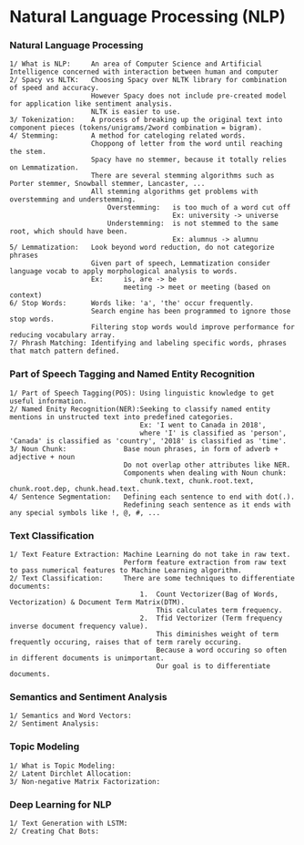 # Natural Language Processing (NLP)

### Natural Language Processing

    1/ What is NLP:     An area of Computer Science and Artificial Intelligence concerned with interaction between human and computer
    2/ Spacy vs NLTK:   Choosing Spacy over NLTK library for combination of speed and accuracy. 
                        However Spacy does not include pre-created model for application like sentiment analysis. 
                        NLTK is easier to use.   
    3/ Tokenization:    A process of breaking up the original text into component pieces (tokens/unigrams/2word combination = bigram).
    4/ Stemming:        A method for cateloging related words.
                        Choppong of letter from the word until reaching the stem.
                        Spacy have no stemmer, because it totally relies on Lemmatization. 
                        There are several stemming algorithms such as Porter stemmer, Snowball stemmer, Lancaster, ...
                        All stemming algorithms get problems with overstemming and understemming.
                            Overstemming:   is too much of a word cut off
                                            Ex: university -> universe
                            Understemming:  is not stemmed to the same root, which should have been.
                                            Ex: alumnus -> alumnu
    5/ Lemmatization:   Look beyond word reduction, do not categorize phrases
                        Given part of speech, Lemmatization consider language vocab to apply morphological analysis to words.
                        Ex:     is, are -> be
                                meeting -> meet or meeting (based on context)
    6/ Stop Words:      Words like: 'a', 'the' occur frequently.
                        Search engine has been programmed to ignore those stop words.
                        Filtering stop words would improve performance for reducing vocabulary array.
    7/ Phrash Matching: Identifying and labeling specific words, phrases that match pattern defined. 

### Part of Speech Tagging and Named Entity Recognition
   
    1/ Part of Speech Tagging(POS): Using linguistic knowledge to get useful information.
    2/ Named Enity Recognition(NER):Seeking to classify named entity mentions in unstructed text into predefined categories.
                                    Ex: 'I went to Canada in 2018', 
                                    where 'I' is classified as 'person', 'Canada' is classified as 'country', '2018' is classified as 'time'.
    3/ Noun Chunk:              Base noun phrases, in form of adverb + adjective + noun
                                Do not overlap other attributes like NER.
                                Components when dealing with Noun chunk: 
                                    chunk.text, chunk.root.text, chunk.root.dep, chunk.head.text. 
    4/ Sentence Segmentation:   Defining each sentence to end with dot(.).
                                Redefining seach sentence as it ends with any special symbols like !, @, #, ...

### Text Classification
   
    1/ Text Feature Extraction: Machine Learning do not take in raw text.
                                Perform feature extraction from raw text to pass numerical features to Machine Learning algorithm.
    2/ Text Classification:     There are some techniques to differentiate documents:
                                    1.  Count Vectorizer(Bag of Words, Vectorization) & Document Term Matrix(DTM).
                                        This calculates term frequency.
                                    2.  Tfid Vectorizer (Term frequency inverse document frequency value).
                                        This diminishes weight of term frequently occuring, raises that of term rarely occuring.
                                        Because a word occuring so often in different documents is unimportant.
                                        Our goal is to differentiate documents.

### Semantics and Sentiment Analysis
    
    1/ Semantics and Word Vectors:  
    2/ Sentiment Analysis:          

### Topic Modeling
    
    1/ What is Topic Modeling:          
    2/ Latent Dirchlet Allocation:      
    3/ Non-negative Matrix Factorization: 

### Deep Learning for NLP
    
    1/ Text Generation with LSTM:   
    2/ Creating Chat Bots:          
